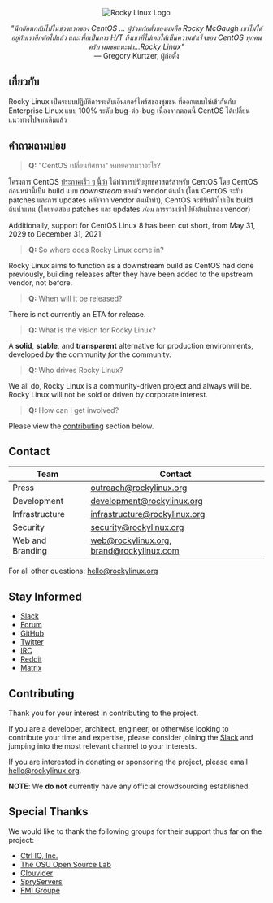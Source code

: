 <p align="center">
<img src="https://media.githubusercontent.com/media/rocky-linux/branding/main/logo-text-light%402x.png" alt="Rocky Linux Logo">
</p>

<p align="center">
<i>"นึกย้อนกลับไปในช่วงแรกของ CentOS ... ผู้ร่วมก่อตั้งของผมคือ Rocky McGaugh เขาไม่ได้อยู่กับเราอีกต่อไปแล้ว และเพื่อเป็นการ H/T ถึงเขาที่ไม่เคยได้เห็นความสำเร็จของ CentOS ทุกคนครับ ผมขอแนะนำ...Rocky Linux"</i><br>
— Gregory Kurtzer, ผู้ก่อตั้ง
</p>

## เกี่ยวกับ

Rocky Linux เป็นระบบปฏิบัติการระดับเอ็นเตอร์ไพร์สของชุมชน ที่ออกแบบให้เข้ากันกับ Enterprise Linux แบบ 100% ระดับ bug-ต่อ-bug เนื่องจากตอนนี้ CentOS ได้เปลี่ยนแนวทางไปจากเดิมแล้ว

## คำถามถามบ่อย

> **Q:** "CentOS เปลี่ยนทิศทาง" หมายความว่าอะไร?

โครงการ CentOS [ประกาศเร็ว ๆ นี้ว่า](https://blog.centos.org/2020/12/future-is-centos-stream/) ได้ทำการปรับยุทธศาสตร์สำหรับ CentOS โดย CentOS ก่อนหน้านี้เป็น build แบบ *downstream* ของตัว vendor ต้นน้ำ (โดน CentOS จะรับ patches และการ updates หลังจาก vendor ต้นน้ำทำ), CentOS จะปรับตัวไปเป็น build ต้นน้ำแทน (โดยทดสอบ patches และ updates *ก่อน* การรวมเข้าไปยังต้นน้ำของ vendor)

Additionally, support for CentOS Linux 8 has been cut short, from May 31, 2029 to December 31, 2021.

> **Q:** So where does Rocky Linux come in?

Rocky Linux aims to function as a downstream build as CentOS had done previously, building releases after they have been added to the upstream vendor, not before.

> **Q:** When will it be released?

There is not currently an ETA for release.

> **Q:** What is the vision for Rocky Linux?

A **solid**, **stable**, and **transparent** alternative for production environments, developed *by* the community *for* the community.

> **Q:** Who drives Rocky Linux?

We all do, Rocky Linux is a community-driven project and always will be. Rocky Linux will not be sold or driven by corporate interest.

> **Q:** How can I get involved?

Please view the [contributing](#contributing) section below.

## Contact

| Team                          | Contact                                   |
|-------------------------------|-------------------------------------------|
| Press                         | outreach@rockylinux.org                   |
| Development                   | development@rockylinux.org                |
| Infrastructure                | infrastructure@rockylinux.org             |
| Security                      | security@rockylinux.org                   |
| Web and Branding              | web@rockylinux.org, brand@rockylinux.com  |


For all other questions: hello@rockylinux.org

## Stay Informed

* [Slack](https://join.slack.com/t/hpcng/shared_invite/zt-k5z04bsh-1uqpaD1NsYVP73vzc3uKdQ)
* [Forum](https://forums.rockylinux.org/)
* [GitHub](https://github.com/rocky-linux/)
* [Twitter](https://twitter.com/rocky_linux)
* [IRC](https://webchat.freenode.net/?channels=rockylinux)
* [Reddit](https://www.reddit.com/r/RockyLinux)
* [Matrix](https://matrix.to/#/+rockylinux:matrix.org)

## Contributing

Thank you for your interest in contributing to the project.

If you are a developer, architect, engineer, or otherwise looking to contribute your time and expertise, please consider joining the [Slack](https://join.slack.com/t/hpcng/shared_invite/zt-k5z04bsh-1uqpaD1NsYVP73vzc3uKdQ) and jumping into the most relevant channel to your interests.

If you are interested in donating or sponsoring the project, please email hello@rockylinux.org.

**NOTE**: We **do not** currently have any official crowdsourcing established.

## Special Thanks

We would like to thank the following groups for their support thus far on the project:
* [Ctrl IQ, Inc.](https://www.ctrl-cmd.com)
* [The OSU Open Source Lab](https://osuosl.org/)
* [Clouvider](https://www.clouvider.co.uk/)
* [SpryServers](https://www.spryservers.net/)
* [FMI Groupe](https://www.fmi.fr/)
